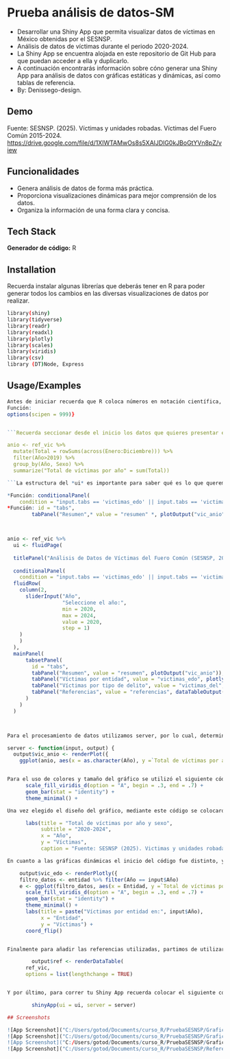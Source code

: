 
# Prueba análisis de datos-SM

- Desarrollar una Shiny App que permita visualizar datos de víctimas en México obtenidas por el SESNSP.
- Análisis de datos de víctimas durante el periodo 2020-2024.
- La Shiny App se encuentra alojada en este repositorio de Git Hub para que puedan acceder a ella y duplicarlo.
- A continuación encontrarás información sobre cóno generar una Shiny App para análisis de datos con gráficas estáticas y dinámicas, así como tablas de referencia.
- By: Denissego-design.

## Demo

Fuente: SESNSP. (2025). Víctimas y unidades robadas. Víctimas del Fuero Común 2015-2024.
https://drive.google.com/file/d/1XIWTAMwOs8s5XAlJDlG0kJBoGtYVn8pZ/view 
## Funcionalidades

- Genera análisis de datos de forma más práctica. 
- Proporciona visualizaciones dinámicas para mejor comprensión de los datos.
- Organiza la información de una forma clara y concisa.



## Tech Stack

**Generador de código:** R





## Installation

Recuerda instalar algunas librerías que deberás tener en R para poder generar todos los cambios en las diversas visualizaciones de datos por realizar.

```bash
library(shiny)
library(tidyverse)
library(readr)
library(readxl)
library(plotly)
library(scales)
library(viridis)
library(csv)
library (DT)Node, Express
```
    
## Usage/Examples

```R
Antes de iniciar recuerda que R coloca números en notación científica, por lo cual, en el caso de las gráficas a realizar necesitamos números enteros así que, antes de inicar el código utiliza el siguiente código para cambiar la presentación de los números.
Función:
options(scipen = 999)}


```Recuerda seccionar desde el inicio los datos que quieres presentar en cada una de tus gráficas. Aquí te dejo un ejemplo de cómo hacerlo:

anio <- ref_vic %>%
  mutate(Total = rowSums(across(Enero:Diciembre))) %>%
  filter(Año>2019) %>%
  group_by(Año, Sexo) %>%
  summarize("Total de víctimas por año" = sum(Total))

```La estructura del *ui* es importante para saber qué es lo que queremos presentar en nuestra estructura gráfica por lo cual, en este caso, utilizamos algunos botones dnámicos, no obstante, debido a que no todos son gráficos dinámicos, utilizamos un comando que permite visualizar el botón dinámico solo en los espacios necesarios como se muestra en el siguiente código

*Función: conditionalPanel(
    condition = "input.tabs == 'victimas_edo' || input.tabs == 'victimas_del'",*
*Función: id = "tabs",
        tabPanel("Resumen",* value = "resumen" *, plotOutput("vic_anio")),



anio <- ref_vic %>%
  ui <- fluidPage(
  
  titlePanel("Análisis de Datos de Víctimas del Fuero Común (SESNSP, 2020-2024)"),
   
  conditionalPanel(
    condition = "input.tabs == 'victimas_edo' || input.tabs == 'victimas_del'",
  fluidRow(
    column(2,
      sliderInput("Año",
                  "Seleccione el año:",
                  min = 2020,
                  max = 2024,
                  value = 2020,
                  step = 1)
    )
    )
  ),
  mainPanel(
      tabsetPanel(
        id = "tabs",
        tabPanel("Resumen", value = "resumen", plotOutput("vic_anio")),
        tabPanel("Víctimas por entidad", value = "victimas_edo", plotlyOutput("vic_edo")),
        tabPanel("Víctimas por tipo de delito", value = "victimas_del", plotlyOutput("vic_del")),
        tabPanel("Referencias", value = "referencias", dataTableOutput("ref"))
      )
    )
  )



Para el procesamiento de datos utilizamos server, por lo cual, determinamos qué datos vamos a trabajar en cada gráfica y determinamos el diseño de los datos a presentar.

server <- function(input, output) {
  output$vic_anio <- renderPlot({
    ggplot(anio, aes(x = as.character(Año), y =`Total de víctimas por año`, fill = Sexo)) +


Para el uso de colores y tamaño del gráfico se utilizó el siguiente código: 
      scale_fill_viridis_d(option = "A", begin = .3, end = .7) +
      geom_bar(stat = "identity") +
      theme_minimal() +

Una vez elegido el diseño del gráfico, mediante este código se colocaron las leyendas que permitirán reconocer de manera clara la información presentada.

      labs(title = "Total de víctimas por año y sexo",
           subtitle = "2020-2024",
           x = "Año",
           y = "Víctimas",
           caption = "Fuente: SESNSP (2025). Victimas y unidades robadas.")

En cuanto a las gráficas dinámicas el inicio del código fue distinto, ya que en la primera utilizamos ggplot y en aquellas dinámicas se utilizó plotly como se muestra a continuación: 

    output$vic_edo <- renderPlotly({
    filtro_datos <- entidad %>% filter(Año == input$Año)
    e <- ggplot(filtro_datos, aes(x = Entidad, y =`Total de víctimas por entidad`, fill = Sexo)) +
      scale_fill_viridis_d(option = "A", begin = .3, end = .7) +
      geom_bar(stat = "identity") +
      theme_minimal() +
      labs(title = paste("Víctimas por entidad en:", input$Año),
           x = "Entidad",
           y = "Víctimas") +
      coord_flip()


Finalmente para añadir las referencias utilizadas, partimos de utilizar el siguiente código para generar una tabla dinámica para consultar la información en las gráficas presentadas.

        output$ref <- renderDataTable(
      ref_vic,
      options = list(lengthchange = TRUE)


Y por último, para correr tu Shiny App recuerda colocar el siguiente código:

        shinyApp(ui = ui, server = server)

## Screenshots

![App Screenshot]("C:/Users/gotod/Documents/curso_R/PruebaSESNSP/Grafica1.png")
![App Screenshot]("C:/Users/gotod/Documents/curso_R/PruebaSESNSP/Grafica2.png)
![App Screenshot]("C:/Users/gotod/Documents/curso_R/PruebaSESNSP/Grafica3.png)
![App Screenshot]("C:/Users/gotod/Documents/curso_R/PruebaSESNSP/Referencia.png")

